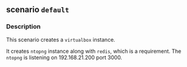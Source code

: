 ## scenario `default`

### Description

This scenario creates a `virtualbox` instance.

It creates `ntopng` instance along with `redis`, which is a requirement. The
`ntopng` is listening on 192.168.21.200 port 3000.
